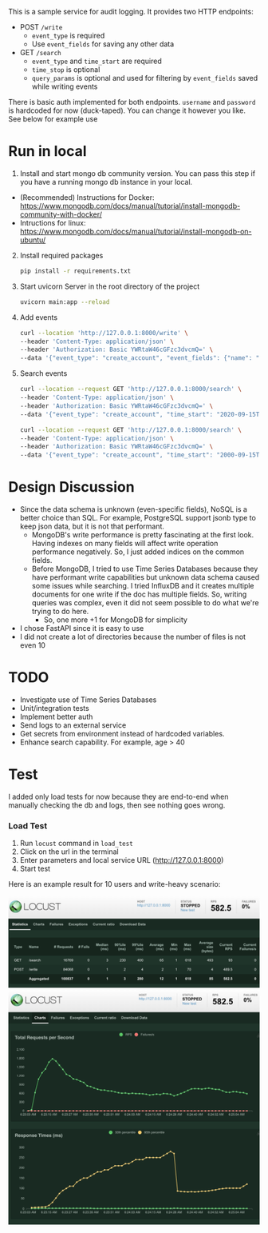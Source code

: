 This is a sample service for audit logging. It provides two HTTP endpoints:
 - POST `/write`
   - `event_type` is required
   - Use `event_fields` for saving any other data 
 - GET `/search`
   - `event_type` and `time_start` are required
   - `time_stop` is optional
   - `query_params` is optional and used for filtering by `event_fields` saved while writing events

There is basic auth implemented for both endpoints. `username` and `password` is hardcoded for now (duck-taped). You can change it however you like.
See below for example use

# Run in local

1. Install and start mongo db community version. You can pass this step if you have a running mongo db instance in your
   local.

- (Recommended) Instructions for
  Docker: https://www.mongodb.com/docs/manual/tutorial/install-mongodb-community-with-docker/
- Intructions for linux: https://www.mongodb.com/docs/manual/tutorial/install-mongodb-on-ubuntu/

2. Install required packages
    ```zsh
    pip install -r requirements.txt
    ```
3. Start uvicorn Server in the root directory of the project
    ```zsh
    uvicorn main:app --reload
    ```
4. Add events
    ```zsh
   curl --location 'http://127.0.0.1:8000/write' \
   --header 'Content-Type: application/json' \
   --header 'Authorization: Basic YWRtaW46cGFzc3dvcmQ=' \
   --data '{"event_type": "create_account", "event_fields": {"name": "alperen", "age": 50}}'
    ```
5. Search events
    ```zsh
   curl --location --request GET 'http://127.0.0.1:8000/search' \
   --header 'Content-Type: application/json' \
   --header 'Authorization: Basic YWRtaW46cGFzc3dvcmQ=' \
   --data '{"event_type": "create_account", "time_start": "2020-09-15T15:53:00+05:00", "query_params": {"name": "alperen"}}'
    ```

    ```zsh
   curl --location --request GET 'http://127.0.0.1:8000/search' \
   --header 'Content-Type: application/json' \
   --header 'Authorization: Basic YWRtaW46cGFzc3dvcmQ=' \
   --data '{"event_type": "create_account", "time_start": "2000-09-15T15:53:00+05:00", "query_params": {"age": 50}}'
    ```

# Design Discussion

- Since the data schema is unknown (even-specific fields), NoSQL is a better choice than SQL. For example, PostgreSQL
  support jsonb type to keep json data, but it is not that performant.
    - MongoDB's write performance is pretty fascinating at the first look. Having indexes on many fields will affect
      write operation performance negatively. So, I just added indices on the common fields.
    - Before MongoDB, I tried to use Time Series Databases because they have performant write capabilities but unknown
      data schema caused some issues while searching. I tried InfluxDB and it creates multiple documents for one write
      if
      the doc has multiple fields. So, writing queries was complex, even it did not seem possible to do what we're
      trying
      to do here.
        - So, one more +1 for MongoDB for simplicity
- I chose FastAPI since it is easy to use
- I did not create a lot of directories because the number of files is not even 10

# TODO

- Investigate use of Time Series Databases
- Unit/integration tests
- Implement better auth
- Send logs to an external service
- Get secrets from environment instead of hardcoded variables.
- Enhance search capability. For example, age > 40

# Test

I added only load tests for now because they are end-to-end when manually checking the db and logs, then see nothing goes
wrong.

### Load Test

1. Run `locust` command in `load_test`
2. Click on the url in the terminal
3. Enter parameters and local service URL (http://127.0.0.1:8000)
4. Start test

Here is an example result for 10 users and write-heavy scenario:

<img src="images/load_test_result_1.png" width="800"/>

<img src="images/load_test_result_2.png" width="800"/>